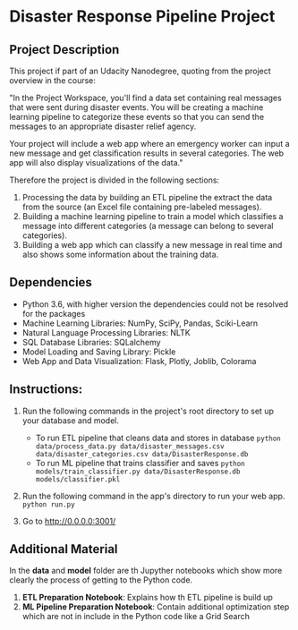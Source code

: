 # Disaster Response Pipeline Project

## Project Description

This project if part of an Udacity Nanodegree, quoting from the project overview in the course:

"In the Project Workspace, you'll find a data set containing real messages that were sent during disaster events. You will be creating a machine learning pipeline to categorize these events so that you can send the messages to an appropriate disaster relief agency.

Your project will include a web app where an emergency worker can input a new message and get classification results in several categories. The web app will also display visualizations of the data."

Therefore the project is divided in the following sections:

1. Processing the data by building an ETL pipeline the extract the data from the source (an Excel file containing pre-labeled messages).
2. Building a machine learning pipeline to train a model which classifies a message into different categories (a message can belong to several categories).
3. Building a web app which can classify a new message in real time and also shows some information about the training data.

## Dependencies
- Python 3.6, with higher version the dependencies could not be resolved for the packages
- Machine Learning Libraries: NumPy, SciPy, Pandas, Sciki-Learn
- Natural Language Processing Libraries: NLTK
- SQL Database Libraries: SQLalchemy
- Model Loading and Saving Library: Pickle
- Web App and Data Visualization: Flask, Plotly, Joblib, Colorama

## Instructions:
1. Run the following commands in the project's root directory to set up your database and model.

    - To run ETL pipeline that cleans data and stores in database
        `python data/process_data.py data/disaster_messages.csv data/disaster_categories.csv data/DisasterResponse.db`
    - To run ML pipeline that trains classifier and saves
        `python models/train_classifier.py data/DisasterResponse.db models/classifier.pkl`

2. Run the following command in the app's directory to run your web app.
    `python run.py`

3. Go to http://0.0.0.0:3001/

## Additional Material
In the **data** and **model** folder are th Jupyther notebooks which show more clearly the process of getting to the Python code.

1. **ETL Preparation Notebook**: Explains how th ETL pipeline is build up
2. **ML Pipeline Preparation Notebook**: Contain additional optimization step which are not in include in the Python code like a Grid Search